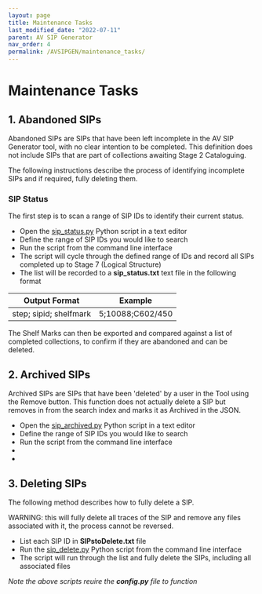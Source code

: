 ```yaml
---
layout: page
title: Maintenance Tasks
last_modified_date: "2022-07-11"
parent: AV SIP Generator
nav_order: 4
permalink: /AVSIPGEN/maintenance_tasks/
---
```

# Maintenance Tasks

## 1. Abandoned SIPs

Abandoned SIPs are SIPs that have been left incomplete in the AV SIP Generator tool, with no clear intention to be completed.  This definition does not include SIPs that are part of collections awaiting Stage 2 Cataloguing.

The following instructions describe the process of identifying incomplete SIPs and if required, fully deleting them.

### SIP Status
The first step is to scan a range of SIP IDs to identify their current status.  

* Open the [sip_status.py](https://github.com/British-Library-Technical-Services/AV-Scripts/blob/6667c5af1ffcf327fc790e947062e360663f4c37/AVSIPGEN/sip_status.py) Python script in a text editor
* Define the range of SIP IDs you would like to search
* Run the script from the command line interface
* The script will cycle through the defined range of IDs and record all SIPs completed up to Stage 7 (Logical Structure)
* The list will be recorded to a __sip_status.txt__ text file in the following format

| Output Format | Example
|---|---|
| step; sipid; shelfmark | 5;10088;C602/450 |

The Shelf Marks can then be exported and compared against a list of completed collections, to confirm if they are abandoned and can be deleted.

## 2. Archived SIPs
Archived SIPs are SIPs that have been 'deleted' by a user in the Tool using the Remove button.  This function does not actually delete a SIP but removes in from the search index and marks it as Archived in the JSON.

* Open the [sip_archived.py](https://github.com/British-Library-Technical-Services/AV-Scripts/blob/6667c5af1ffcf327fc790e947062e360663f4c37/AVSIPGEN/sip_archived.py) Python script in a text editor
* Define the range of SIP IDs you would like to search
* Run the script from the command line interface
*
*

## 3. Deleting SIPs
The following method describes how to fully delete a SIP.

WARNING: this will fully delete all traces of the SIP and remove any files associated with it, the process cannot be reversed.

* List each SIP ID in __SIPstoDelete.txt__ file
* Run the [sip_delete.py](https://github.com/British-Library-Technical-Services/AV-Scripts/blob/6667c5af1ffcf327fc790e947062e360663f4c37/AVSIPGEN/sip_delete.py) Python script from the command line interface
* The script will run through the list and fully delete the SIPs, including all associated files

_Note the above scripts reuire the __config.py__ file to function_
